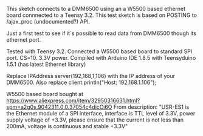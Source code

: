 This sketch connects to a DMM6500
using an a W5500 based ethernet board connnected to a Teensy 3.2.
This test sketch is based on POSTING to /ajax_proc (undocumented?) API.

Just a first test to see if it`s possible to read data from DMM6500 though its ethernet port.
 
Tested with Teensy 3.2.
Connected a W5500 based board to standard SPI port. CS=10. 3.3V power.
Compiled with Arduino IDE 1.8.5 with Teensyduino 1.5.1 (has latest Ethernet library)

Replace IPAddress server(192,168,1,106) with the IP address of your DMM6500.
Also replace client.println("Host: 192.168.1.106");


W5500 based board bought at https://www.aliexpress.com/item/32950316631.html?spm=a2g0s.9042311.0.0.37054c4dicCi6O
From description: "USR-ES1 is the Ethernet module of a SPI interface, interface is TTL level of 3.3V, power supply voltage of +3.3V, please ensure that the current is not less than 200mA, voltage is continuous and stable +3.3V"

